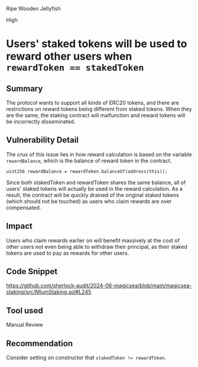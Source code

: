 Ripe Wooden Jellyfish

High

# Users' staked tokens will be used to reward other users when `rewardToken == stakedToken`

## Summary
The protocol wants to support all kinds of ERC20 tokens, and there are restrictions on reward tokens being different from staked tokens. When they are the same, the staking contract will malfunction and reward tokens will be incorrectly disseminated.

## Vulnerability Detail
The crux of this issue lies in how reward calculation is based on the variable `rewardBalance`, which is the balance of reward token in the contract.

```sol
uint256 rewardBalance = rewardToken.balanceOf(address(this));
```

Since both stakedToken and rewardToken shares the same balance, all of users' staked tokens will actually be used in the reward calculation. As a result, the contract will be quickly drained of the original staked tokens (which should not be touched) as users who claim rewards are over compensated.

## Impact
Users who claim rewards earlier on will benefit massively at the cost of other users not even being able to withdraw their principal, as their staked tokens are used to pay as rewards for other users.

## Code Snippet
https://github.com/sherlock-audit/2024-06-magicsea/blob/main/magicsea-staking/src/MlumStaking.sol#L245

## Tool used

Manual Review

## Recommendation
Consider setting on constructor that `stakedToken != rewardToken`.
